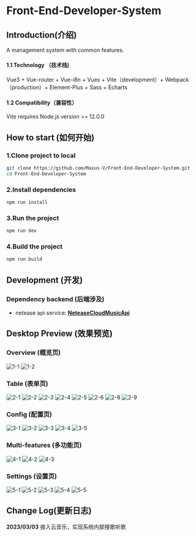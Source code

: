 # Front-End-Developer-System

## Introduction(介绍)

A management system with common features.

#### 1.1 Technology （技术栈)
Vue3 + Vue-router + Vue-i8n + Vuex + Vite（development）+ Webpack（production）+ Element-Plus + Sass + Echarts

#### 1.2 Compatibility（兼容性）
Vite requires Node.js version >= 12.0.0

## How to start (如何开始)

### 1.Clone project to local

```sh
git clone https://github.com/Maxus-V/Front-End-Developer-System.git
cd Front-End-Developer-System
```

### 2.Install dependencies

```sh
npm run install
```

### 3.Run the project

```sh
npm run dev
```

### 4.Build the project

```sh
npm run build
```

## Development (开发)

### Dependency backend (后端涉及)

* netease api service:
  [**NeteaseCloudMusicApi**](https://github.com/ziming1/NeteaseCloudMusicApi)

## Desktop Preview (效果预览)

### Overview (概览页)
![1-1](https://github.com/Maxus-V/Front-End-Developer-System/blob/main/public/images/1-1.jpeg) 
![1-2](https://github.com/Maxus-V/Front-End-Developer-System/blob/main/public/images/1-2.jpeg) 

### Table (表单页)
![2-1](https://github.com/Maxus-V/Front-End-Developer-System/blob/main/public/images/2-1.jpeg) 
![2-2](https://github.com/Maxus-V/Front-End-Developer-System/blob/main/public/images/2-2.jpeg) 
![2-3](https://github.com/Maxus-V/Front-End-Developer-System/blob/main/public/images/2-3.jpeg) 
![2-4](https://github.com/Maxus-V/Front-End-Developer-System/blob/main/public/images/2-4.jpeg) 
![2-5](https://github.com/Maxus-V/Front-End-Developer-System/blob/main/public/images/2-5.jpeg) 
![2-6](https://github.com/Maxus-V/Front-End-Developer-System/blob/main/public/images/2-6.jpeg) 
![2-8](https://github.com/Maxus-V/Front-End-Developer-System/blob/main/public/images/2-8.jpeg) 
![2-9](https://github.com/Maxus-V/Front-End-Developer-System/blob/main/public/images/2-9.jpeg) 

### Config (配置页)
![3-1](https://github.com/Maxus-V/Front-End-Developer-System/blob/main/public/images/3-1.jpeg) 
![3-2](https://github.com/Maxus-V/Front-End-Developer-System/blob/main/public/images/3-2.jpeg) 
![3-3](https://github.com/Maxus-V/Front-End-Developer-System/blob/main/public/images/3-3.jpeg) 
![3-4](https://github.com/Maxus-V/Front-End-Developer-System/blob/main/public/images/3-4.jpeg) 
![3-5](https://github.com/Maxus-V/Front-End-Developer-System/blob/main/public/images/3-5.jpeg)

### Multi-features (多功能页)
![4-1](https://github.com/Maxus-V/Front-End-Developer-System/blob/main/public/images/4-1.jpeg) 
![4-2](https://github.com/Maxus-V/Front-End-Developer-System/blob/main/public/images/4-2.jpeg) 
![4-3](https://github.com/Maxus-V/Front-End-Developer-System/blob/main/public/images/4-3.jpeg) 

### Settings (设置页)
![5-1](https://github.com/Maxus-V/Front-End-Developer-System/blob/main/public/images/5-1.jpeg) 
![5-2](https://github.com/Maxus-V/Front-End-Developer-System/blob/main/public/images/5-2.jpeg) 
![5-3](https://github.com/Maxus-V/Front-End-Developer-System/blob/main/public/images/5-3.jpeg) 
![5-4](https://github.com/Maxus-V/Front-End-Developer-System/blob/main/public/images/5-4.jpeg) 
![5-5](https://github.com/Maxus-V/Front-End-Developer-System/blob/main/public/images/5-5.jpeg) 

## Change Log(更新日志)
 **2023/03/03**  接入云音乐，实现系统内部搜歌听歌